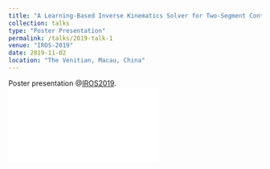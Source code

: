 ```yaml
---
title: "A Learning-Based Inverse Kinematics Solver for Two-Segment Continuum Robot Models"
collection: talks
type: "Poster Presentation"
permalink: /talks/2019-talk-1
venue: "IROS-2019"
date: 2019-11-02
location: "The Venitian, Macau, China"
---
```


Poster presentation @[IROS2019](https://www.iros2019.org/).
![image]({{samlaipolyu.github.io}}/assets/IROS2019_poster.pdf)
